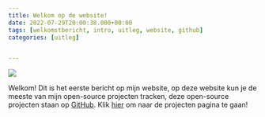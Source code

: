 ```yaml
---
title: Welkom op de website!
date: 2022-07-29T20:00:38.000+00:00
tags: [welkomstbericht, intro, uitleg, website, github]
categories: [uitleg]


---
```

![](/uploads/joostdevelopmentlogo.png)

Welkom! Dit is het eerste bericht op mijn website, op deze website kun je de meeste van mijn open-source projecten tracken, deze open-source projecten staan op [GitHub](https://github.com/koningcool "GitHub"). Klik [hier](/projects "projects") om naar de projecten pagina te gaan!